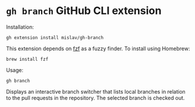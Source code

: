 # `gh branch` GitHub CLI extension

Installation:
```
gh extension install mislav/gh-branch
```

This extension depends on [fzf](https://github.com/junegunn/fzf#readme) as a fuzzy finder. To install using Homebrew:
```
brew install fzf
```

Usage:
```
gh branch
```

Displays an interactive branch switcher that lists local branches in relation
to the pull requests in the repository. The selected branch is checked out.

<!-- You can also select multiple branches with Tab and press Ctrl-D to delete them. -->
